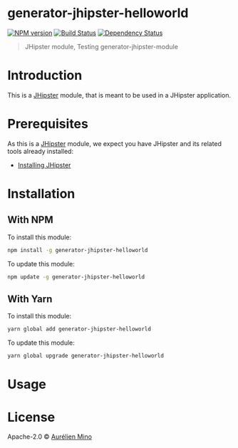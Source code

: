 # generator-jhipster-helloworld

[![NPM version][npm-image]][npm-url] [![Build Status][travis-image]][travis-url] [![Dependency Status][daviddm-image]][daviddm-url]

> JHipster module, Testing generator-jhipster-module

# Introduction

This is a [JHipster](https://www.jhipster.tech/) module, that is meant to be used in a JHipster application.

# Prerequisites

As this is a [JHipster](https://www.jhipster.tech/) module, we expect you have JHipster and its related tools already installed:

- [Installing JHipster](https://www.jhipster.tech/installation/)

# Installation

## With NPM

To install this module:

```bash
npm install -g generator-jhipster-helloworld
```

To update this module:

```bash
npm update -g generator-jhipster-helloworld
```

## With Yarn

To install this module:

```bash
yarn global add generator-jhipster-helloworld
```

To update this module:

```bash
yarn global upgrade generator-jhipster-helloworld
```

# Usage

# License

Apache-2.0 © [Aurélien Mino](https://github.com/murdos)

[npm-image]: https://img.shields.io/npm/v/generator-jhipster-helloworld.svg
[npm-url]: https://npmjs.org/package/generator-jhipster-helloworld
[travis-image]: https://travis-ci.org/murdos/generator-jhipster-helloworld.svg?branch=master
[travis-url]: https://travis-ci.org/murdos/generator-jhipster-helloworld
[daviddm-image]: https://david-dm.org/murdos/generator-jhipster-helloworld.svg?theme=shields.io
[daviddm-url]: https://david-dm.org/murdos/generator-jhipster-helloworld
